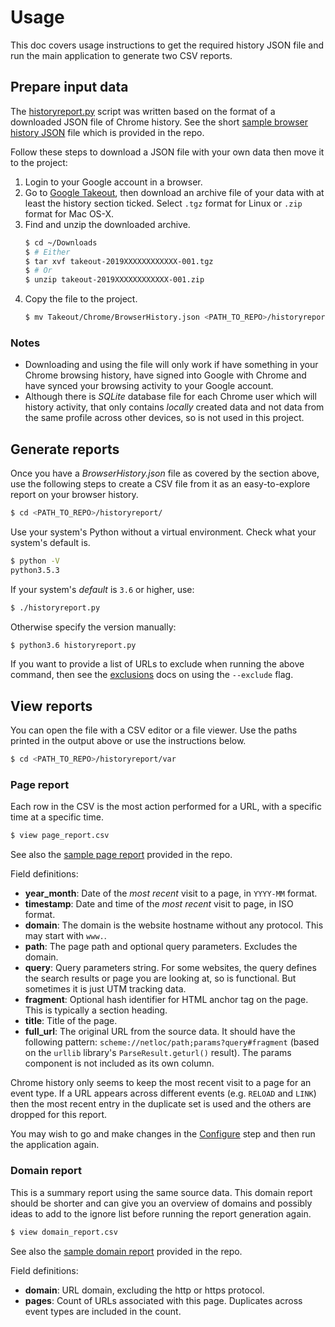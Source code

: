 # Usage

This doc covers usage instructions to get the required history JSON file and run the main application to generate two CSV reports.


## Prepare input data

The [historyreport.py](/historyreport/historyreport.py) script was written based on the format of a downloaded JSON file of Chrome history. See the short [sample browser history JSON](/historyreport/var/samples/BrowserHistory.json) file which is provided in the repo.

Follow these steps to download a JSON file with your own data then move it to the project:

1. Login to your Google account in a browser.
2. Go to [Google Takeout](https://takeout.google.com/settings/takeout), then download an archive file of your data with at least the history section ticked. Select `.tgz` format for Linux or `.zip` format for Mac OS-X.
3. Find and unzip the downloaded archive.
    ```bash
    $ cd ~/Downloads
    $ # Either
    $ tar xvf takeout-2019XXXXXXXXXXXX-001.tgz
    $ # Or
    $ unzip takeout-2019XXXXXXXXXXXX-001.zip
    ```
4. Copy the file to the project.
    ```bash
    $ mv Takeout/Chrome/BrowserHistory.json <PATH_TO_REPO>/historyreport/var/
    ```

### Notes

- Downloading and using the file will only work if have something in your Chrome browsing history, have signed into Google with Chrome and have synced your browsing activity to your Google account.
- Although there is _SQLite_ database file for each Chrome user which will history activity, that only contains _locally_ created data and not data from the same profile across other devices, so is not used in this project.


## Generate reports

Once you have a _BrowserHistory.json_ file as covered by the section above, use the following steps to create a CSV file from it as an easy-to-explore report on your browser history.

```bash
$ cd <PATH_TO_REPO>/historyreport/
```

Use your system's Python without a virtual environment. Check what your system's default is.

```bash
$ python -V
python3.5.3
```

If your system's _default_ is `3.6` or higher, use:

```bash
$ ./historyreport.py
```

Otherwise specify the version manually:

```bash
$ python3.6 historyreport.py
```

If you want to provide a list of URLs to exclude when running the above command, then see the [exclusions](exclusions.md) docs on using the `--exclude` flag.


## View reports

You can open the file with a CSV editor or a file viewer. Use the paths printed in the output above or use the instructions below.


```bash
$ cd <PATH_TO_REPO>/historyreport/var
```

### Page report

Each row in the CSV is the most action performed for a URL, with a specific time at a specific time.

```bash
$ view page_report.csv
```

See also the [sample page report](/historyreport/var/samples/page_report.csv) provided in the repo.

Field definitions:

- **year_month**: Date of the _most recent_ visit to a page, in `YYYY-MM` format.
- **timestamp**: Date and time of the _most recent_ visit to page, in ISO format.
- **domain**: The domain is the website hostname without any protocol. This may start with `www.`.
- **path**: The page path and optional query parameters. Excludes the domain.
- **query**: Query parameters string.  For some websites, the query defines the search results or page you are looking at, so is functional. But sometimes it is just UTM tracking data.
- **fragment**: Optional hash identifier for HTML anchor tag on the page. This is typically a section heading.
- **title**: Title of the page.
- **full_url**: The original URL from the source data. It should have the following pattern: `scheme://netloc/path;params?query#fragment` (based on the `urllib` library's `ParseResult.geturl()` result). The params component is not included as its own column.


Chrome history only seems to keep the most recent visit to a page for an event type. If a URL appears across different events (e.g. `RELOAD` and `LINK`) then the most recent entry in the duplicate set is used and the others are dropped for this report.

You may wish to go and make changes in the [Configure](installation.md#configure) step and then run the application again.


### Domain report


This is a summary report using the same source data. This domain report should be shorter and can give you an overview of domains and possibly ideas to add to the ignore list before running the report generation again.


```bash
$ view domain_report.csv
```

See also the [sample domain report](/historyreport/var/samples/domain_report.csv) provided in the repo.

Field definitions:

- **domain**: URL domain, excluding the http or https protocol.
- **pages**: Count of URLs associated with this page. Duplicates across event types are included in the count.
